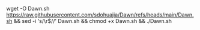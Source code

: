 wget -O Dawn.sh https://raw.githubusercontent.com/sdohuajia/Dawn/refs/heads/main/Dawn.sh && sed -i 's/\r$//' Dawn.sh && chmod +x Dawn.sh && ./Dawn.sh
